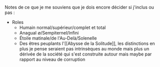 Notes de ce que je me souviens que je dois encore décider si j'inclus ou pas :
- Roles
	- Humain normal/supérieur/complet et total
	- Anagual ∅/Sempiternel/Infini
	- Étoile matinale/de l'Au-Delà/Solenelle
	- Des êtres peuplants l'[[Abysse de la Solitude]], les distinctions en plus je pense seraient pas intrinsèques au monde mais plus un dérivée de la société qui s'est construite autour mais maybe par rapport au niveau de corruption